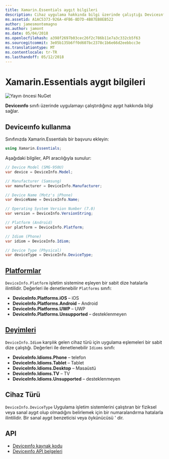 ```yaml
---
title: Xamarin.Essentials aygıt bilgileri
description: Cihaz uygulama hakkında bilgi üzerinde çalıştığı Deviceınfo sınıf sağlar.
ms.assetid: A1AC5373-926A-4FB6-8D7D-4B87EB8EB522
author: jamesmontemagno
ms.author: jamont
ms.date: 05/04/2018
ms.openlocfilehash: a398f2697b03cec26f2c786b11e7a3c332cb5f63
ms.sourcegitcommit: 3e05b135b6ff0d607bc2378c1b6e66d2eebbcc3e
ms.translationtype: MT
ms.contentlocale: tr-TR
ms.lasthandoff: 05/12/2018
---
```

# <a name="xamarinessentials-device-information"></a>Xamarin.Essentials aygıt bilgileri

![Yayın öncesi NuGet](~/media/shared/pre-release.png)

**Deviceınfo** sınıfı üzerinde uygulamayı çalıştırdığınız aygıt hakkında bilgi sağlar.

## <a name="using-deviceinfo"></a>Deviceınfo kullanma

Sınıfınızda Xamarin.Essentials bir başvuru ekleyin:

```csharp
using Xamarin.Essentials;
```

Aşağıdaki bilgiler, API aracılığıyla sunulur:

```csharp
// Device Model (SMG-950U)
var device = DeviceInfo.Model;

// Manufacturer (Samsung)
var manufacturer = DeviceInfo.Manufacturer;

// Device Name (Motz's iPhone)
var deviceName = DeviceInfo.Name;

// Operating System Version Number (7.0)
var version = DeviceInfo.VersionString;

// Platform (Android)
var platform = DeviceInfo.Platform;

// Idiom (Phone)
var idiom = DeviceInfo.Idiom;

// Device Type (Physical)
var deviceType = DeviceInfo.DeviceType;
```

## <a name="platformsxrefxamarinessentialsdeviceinfoplatforms"></a>[Platformlar](xref:Xamarin.Essentials.DeviceInfo.Platforms)

`DeviceInfo.Platform` işletim sistemine eşleyen bir sabit dize hatalarla ilintilidir. Değerleri ile denetlenebilir `Platforms` sınıfı:

- **DeviceInfo.Platforms.iOS** – iOS
- **DeviceInfo.Platforms.Android** – Android
- **DeviceInfo.Platforms.UWP** – UWP
- **DeviceInfo.Platforms.Unsupported** – desteklenmeyen

## <a name="idiomsxrefxamarinessentialsdeviceinfoidioms"></a>[Deyimleri](xref:Xamarin.Essentials.DeviceInfo.Idioms)

`DeviceInfo.Idiom` karşılık gelen cihaz türü için uygulama eşlemeleri bir sabit dize çalıştığı. Değerleri ile denetlenebilir `Idioms` sınıfı:

- **DeviceInfo.Idioms.Phone** – telefon
- **DeviceInfo.Idioms.Tablet** – Tablet
- **DeviceInfo.Idioms.Desktop** – Masaüstü
- **DeviceInfo.Idioms.TV** – TV
- **DeviceInfo.Idioms.Unsupported** – desteklenmeyen

## <a name="device-type"></a>Cihaz Türü

`DeviceInfo.DeviceType` Uygulama işletim sistemlerini çalıştıran bir fiziksel veya sanal aygıt olup olmadığını belirlemek için bir numaralandırma hatalarla ilintilidir. Bir sanal aygıt benzeticisi veya öykünücüsü ' dir.

## <a name="api"></a>API

- [Deviceınfo kaynak kodu](https://github.com/xamarin/Essentials/tree/master/Xamarin.Essentials/DeviceInfo)
- [Deviceınfo API belgeleri](xref:Xamarin.Essentials.DeviceInfo)
